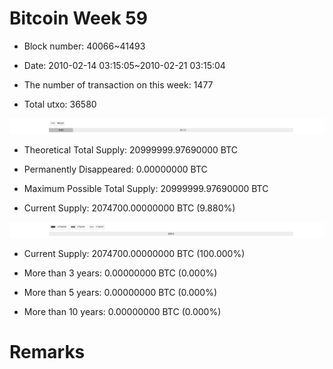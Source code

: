 # Bitcoin Week 59

- Block number: 40066~41493

- Date: 2010-02-14 03:15:05~2010-02-21 03:15:04

- The number of transaction on this week: 1477

- Total utxo: 36580

![](../images/mined_week59.png)

- Theoretical Total Supply: 20999999.97690000 BTC

- Permanently Disappeared: 0.00000000 BTC

- Maximum Possible Total Supply: 20999999.97690000 BTC

- Current Supply: 2074700.00000000 BTC (9.880%)

![](../images/year_week59.png)


- Current Supply: 2074700.00000000 BTC (100.000%)

- More than 3 years: 0.00000000 BTC (0.000%)

- More than 5 years: 0.00000000 BTC (0.000%)

- More than 10 years: 0.00000000 BTC (0.000%)

# Remarks

